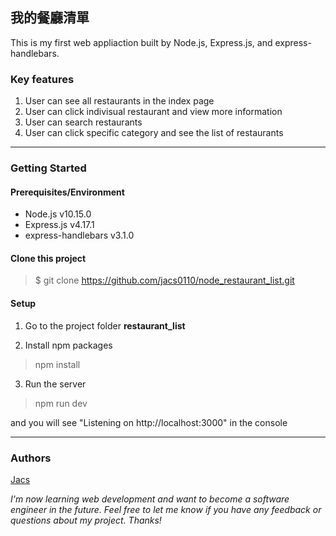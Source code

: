 ## 我的餐廳清單

This is my first web appliaction built by Node.js, Express.js, and express-handlebars.

### Key features
1. User can see all restaurants in the index page
2. User can click indivisual restaurant and view more information
3. User can search restaurants
4. User can click specific category and see the list of  restaurants

---
### Getting Started
#### Prerequisites/Environment
* Node.js v10.15.0
* Express.js v4.17.1
* express-handlebars v3.1.0

#### Clone this project
> $ git clone https://github.com/jacs0110/node_restaurant_list.git

#### Setup
1. Go to the project folder **restaurant_list**

2. Install npm packages
> npm install

3. Run the server
> npm run dev

and you will see "Listening on http://localhost:3000" in the console

---
### Authors
[Jacs](https://github.com/jacs0110)

*I'm now learning web development and want to become a software engineer in the future. Feel free to let me know if you have any feedback or questions about my project. Thanks!*
